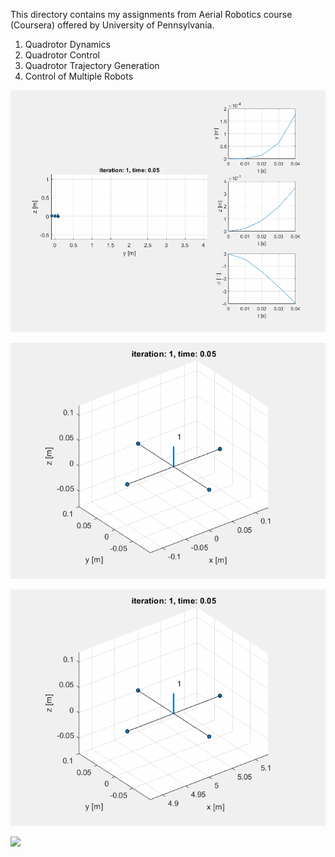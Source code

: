 This directory contains my assignments from Aerial Robotics course (Coursera) offered by University of Pennsylvania.
1. Quadrotor Dynamics
2. Quadrotor Control
3. Quadrotor Trajectory Generation
4. Control of Multiple Robots

![](2DQuadrotorControl.gif)

![](3DQuadrotorControl_Line.gif)

![](3DQuadrotorControl_Helix.gif)

![](3DQuadrotor_TrajGen.gif)
